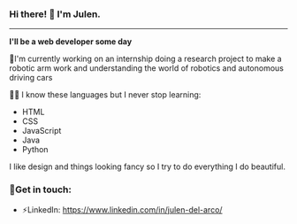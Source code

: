 
<!--https://twitter.com/MajoLedes/status/1381986942309572608-->
### Hi there! 👋 I'm Julen.
---
**I'll be a web developer some day**

🦾I'm currently working on an internship doing a research project to make a robotic arm work and understanding the world of robotics and autonomous driving cars

👨‍💻 I know these languages but I never stop learning:
* HTML
* CSS
* JavaScript
* Java
* Python

I like design and things looking fancy so I try to do everything I do beautiful.

<!--[![Top Langs](https://github-readme-stats.vercel.app/api/top-langs/?username=julendelarco&layout=compact)](https://github.com/julendelarco)
https://github.com/anuraghazra/github-readme-stats#github-stats-card
-->


### 💬Get in touch:
* ⚡LinkedIn: https://www.linkedin.com/in/julen-del-arco/
<!--
Here are some ideas to get you started:

- 🔭 I’m currently working on ... dhfhf
- 🌱 I’m currently learning ...
- 👯 I’m looking to collaborate on ...
- 🤔 I’m looking for help with ...
- 💬 Ask me about ...
- 📫 How to reach me: ...
- 😄 Pronouns: ...
- ⚡ Fun fact: ...
-->
